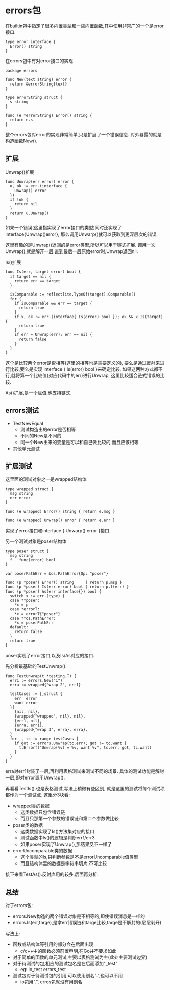 # errors包

在builtin包中指定了很多内置类型和一些内置函数,其中使用非常广的一个是error接口.

    type error interface {
      Error() string
    }

在errors包中有对error接口的实现.

    package errors

    func New(text string) error {
      return &errorString{text}
    }

    type errorString struct {
      s string
    }

    func (e *errorString) Error() string {
      return e.s
    }

整个errors包对error的实现非常简单,只是扩展了一个错误信息.
对外暴露的就是构造函数New().

## 扩展

Unwrap()扩展

    func Unwrap(err error) error {
      u, ok := err.(interface {
        Unwrap() error
      })
      if !ok {
        return nil
      }
      return u.Unwrap()
    }

如果一个错误(这里指实现了error接口的类型)同时还实现了interface{Unwrap()error},
那么调用Unwarp()就可以获取到更深层次的错误.

这里有趣的是Unwrap()返回的是error类型,所以可以用于链式扩展.
调用一次Unwrap(),就是解开一层,直到最后一层原始error时,Unwrap返回nil.

Is()扩展

    func Is(err, target error) bool {
      if target == nil {
        return err == target
      }

      isComparable := reflectlite.TypeOf(target).Comparable()
      for {
        if isComparable && err == target {
          return true
        }
        if x, ok := err.(interface{ Is(error) bool }); ok && x.Is(target) {
          return true
        }
        if err = Unwrap(err); err == nil {
          return false
        }
      }
    }

这个是比较两个error是否相等(这里的相等也是需要定义的),
要么是通过反射来进行比较,要么是实现 interface { Is(error) bool }来确定比较,
如果这两种方式都不行,就将第一个比较值(对应代码中的err)进行Unwrap,
这里比较适合链式错误的比较.

As()扩展,是一个赋值,也支持链式.

## errors测试

- TestNewEqual
  - 测试构造出的error是否相等
  - 不同的New是不同的
  - 同一个New出来的变量是可以和自己做比较的,而且应该相等
- 其他单元测试

## 扩展测试

这里面的测试对象之一是wrapped结构体

    type wrapped struct {
      msg string
      err error
    }

    func (e wrapped) Error() string { return e.msg }

    func (e wrapped) Unwrap() error { return e.err }

实现了error接口和interface { Unwarp() error }接口.

另一个测试对象是poser结构体

    type poser struct {
      msg string
      f   func(error) bool
    }

    var poserPathErr = &os.PathError{Op: "poser"}

    func (p *poser) Error() string     { return p.msg }
    func (p *poser) Is(err error) bool { return p.f(err) }
    func (p *poser) As(err interface{}) bool {
      switch x := err.(type) {
      case **poser:
        *x = p
      case *errorT:
        *x = errorT{"poser"}
      case **os.PathError:
        *x = poserPathErr
      default:
        return false
      }
      return true
    }

poser实现了error接口,以及Is/As对应的接口.

先分析最基础的TestUnwrap().

    func TestUnwrap(t *testing.T) {
      err1 := errors.New("1")
      erra := wrapped{"wrap 2", err1}

      testCases := []struct {
        err  error
        want error
      }{
        {nil, nil},
        {wrapped{"wrapped", nil}, nil},
        {err1, nil},
        {erra, err1},
        {wrapped{"wrap 3", erra}, erra},
      }
      for _, tc := range testCases {
        if got := errors.Unwrap(tc.err); got != tc.want {
          t.Errorf("Unwrap(%v) = %v, want %v", tc.err, got, tc.want)
        }
      }
    }

erra对err1封装了一层,再利用表格测试来测试不同的场景.
具体的测试功能是解封一层,即对error调用Unwrap().

再看看TestIs().也是表格测试,写法上稍微有些区别,
就是这里的测试将每个测试项都作为一个测试点.
这里分3块看:

- wrapped类的数据
  - 这类数据只包含错误链
  - 而且只那第一个参数的错误链和第二个参数做比较
- poser类的数据
  - 这类数据实现了Is()方法集对应的接口
  - 测试函数中Is()的逻辑是判断err1/err3
  - 如果poser实现了Unwrap(),那结果又不一样了
- errorUncomparable类的数据
  - 这个类型的Is,只判断参数是不是errorUncomparable值类型
  - 而且结构体里的数据是字符串切片,不可比较

接下来看TestAs().反射库用的较多,后面再分析.

## 总结

对于errors包:

- errors.New构造的两个错误对象是不相等的,即使错误消息是一样的
- errors.Is(err,targe),是拿err错误链和targe比较,targe是不解封的(层层剥开)

写法上:

- 函数或结构体等引用的部分会在后面出现
  - c/c++中的函数必须前置申明,在Go并不要求如此
- 对于简单的函数的单元测试,主要以表格测试为主(此处主要测试边界)
- 对于待测试的包,相应的测试包名是在后面添加"\_test"
  - eg: io_test  errors_test
- 测试包对于待测试包的引用,可以使用别名".",也可以不用
  - io包用".", erros包就没有用别名

